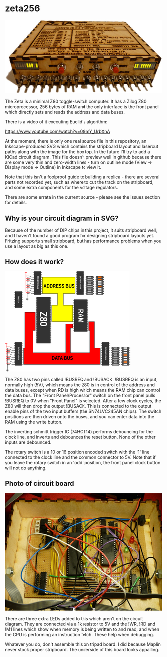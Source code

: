 zeta256
=======

![Zeta Prototype](/images/zeta-web.jpeg)

The Zeta is a minimal Z80 toggle-switch computer. It has a Zilog Z80 microprocessor, 256 bytes of RAM and the only interface is the front panel which directly sets and reads the address and data buses.

There is a video of it executing Euclid's algorithm:

https://www.youtube.com/watch?v=0GmY_UrbXnA

At the moment, there is only one real source file in this repository, an Inkscape-produced SVG which contains the stripboard layout and lasercut paths along with the image for the box top. In the future I'll try to add a KiCad circuit diagram. This file doesn't preview well in github because there are some very thin and zero-width lines - turn on outline mode (View -> Display mode -> Outline) in Inkscape to view it.

Note that this isn't a foolproof guide to building a replica - there are several parts not recorded yet, such as where to cut the track on the stripboard, and some extra components for the voltage regulators.

There are some errata in the current source - please see the issues section for details.

## Why is your circuit diagram in SVG?

Because of the number of DIP chips in this project, it suits stripboard well, and I haven't found a good program for designing stripboard layouts yet. Fritzing supports small stripboard, but has performance problems when you use a layout as big as this one.

## How does it work?

![Zeta Overview diagram](/images/overview.png)

The Z80 has two pins called !BUSREQ and !BUSACK. !BUSREQ is an input, normally high (5V), which means the Z80 is in control of the address and data buses, except when RD is high which means the RAM chip can control the data bus. The "Front Panel/Processor" switch on the front panel pulls !BUSREQ to 0V when "Front Panel" is selected. After a few clock cycles, the Z80 will then drop the output !BUSACK. This is connected to the output enable pins of the two input buffers (the SN74LVC245AN chips). The switch positions are then driven onto the buses, and you can enter data into the RAM using the write button.

The inverting schmitt trigger IC (74HCT14) performs debouncing for the clock line, and inverts and debounces the reset button. None of the other inputs are debounced.

The rotary switch is a 10 or 16 position encoded switch with the '1' line connected to the clock line and the common connector to 5V. Note that if you leave the rotary switch in an 'odd' position, the front panel clock button will not do anything.

## Photo of circuit board

![Zeta Overview diagram](/images/internal-resized-for-web.jpeg)

There are three extra LEDs added to this which aren't on the circuit diagram. They are connected via a 1k resistor to 5V and the !WR, !RD and !M1 lines which show when memory is being written to and read, and when the CPU is performing an instruction fetch. These help when debugging.

Whatever you do, don't assemble this on tripad board. I did because Maplin never stock proper stripboard. The underside of this board looks appalling.


